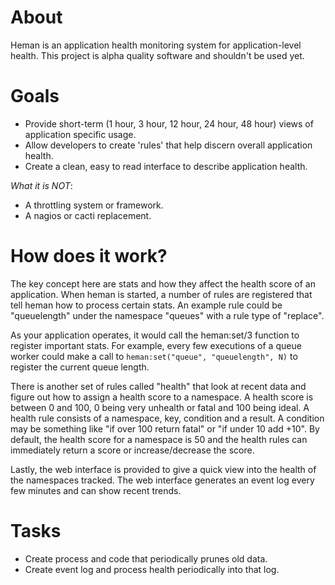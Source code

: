 # About

Heman is an application health monitoring system for application-level health. This project is alpha quality software and shouldn't be used yet.

# Goals

 * Provide short-term (1 hour, 3 hour, 12 hour, 24 hour, 48 hour) views of application specific usage.
 * Allow developers to create 'rules' that help discern overall application health.
 * Create a clean, easy to read interface to describe application health.

*What it is NOT*:

 * A throttling system or framework.
 * A nagios or cacti replacement.

# How does it work?

The key concept here are stats and how they affect the health score of an application. When heman is started, a number of rules are registered that tell heman how to process certain stats. An example rule could be "queuelength" under the namespace "queues" with a rule type of "replace".

As your application operates, it would call the heman:set/3 function to register important stats. For example, every few executions of a queue worker could make a call to `heman:set("queue", "queuelength", N)` to register the current queue length.

There is another set of rules called "health" that look at recent data and figure out how to assign a health score to a namespace. A health score is between 0 and 100, 0 being very unhealth or fatal and 100 being ideal. A health rule consists of a namespace, key, condition and a result. A condition may be something like "if over 100 return fatal" or "if under 10 add +10". By default, the health score for a namespace is 50 and the health rules can immediately return a score or increase/decrease the score.

Lastly, the web interface is provided to give a quick view into the health of the namespaces tracked. The web interface generates an event log every few minutes and can show recent trends.

# Tasks

 * Create process and code that periodically prunes old data.
 * Create event log and process health periodically into that log.
